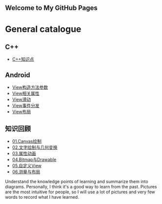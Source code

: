 ﻿## Welcome to My GitHub Pages

# General catalogue

## C++

- [C++知识点](https://github.com/cnzcy/mind/blob/master/cpp%E7%9F%A5%E8%AF%86%E7%82%B9/cpp%E7%9F%A5%E8%AF%86%E7%82%B9.md)  

## Android  

- [View构造方法参数](https://github.com/cnzcy/mind/blob/master/View构造方法参数/View构造方法参数.md)    
- [View相关属性](https://github.com/cnzcy/mind/blob/master/View相关属性/View相关属性.md)   
- [View滑动](https://github.com/cnzcy/mind/blob/master/View滑动/View滑动.md)  
- [View事件分发](https://github.com/cnzcy/mind/blob/master/View事件分发/View事件分发.md)  
- [View布局](https://github.com/cnzcy/mind/blob/master/View布局/View布局.md)  

## 知识回顾

- [01.Canvas绘制](https://github.com/cnzcy/mind/blob/master/知识回顾/01.Canvas绘制/0.md)  
- [02.文字绘制与几何变换](https://github.com/cnzcy/mind/blob/master/知识回顾/02.文字绘制与几何变换/0.md)  
- [03.属性动画](https://github.com/cnzcy/mind/blob/master/知识回顾/03.属性动画/0.md)   
- [04.Bitmap与Drawable](https://github.com/cnzcy/mind/blob/master/知识回顾/04.Bitmap与Drawable/0.md)   
- [05.自定义View](https://github.com/cnzcy/mind/blob/master/知识回顾/05.自定义View/0.md)   
- [06.测量与布局](https://github.com/cnzcy/mind/blob/master/知识回顾/06.测量与布局/0.md)   




Understand the knowledge points of learning and summarize them into diagrams. Personally, I think it's a good way to learn from the past. Pictures are the most intuitive for people, so I will use a lot of pictures and very few words to record what I have learned.

